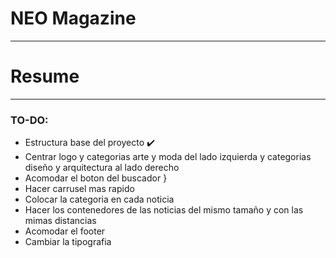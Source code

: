 # NEO Magazine

---

# Resume

---

### TO-DO:

* Estructura base del proyecto :heavy_check_mark:
* Centrar logo y categorias arte y moda del lado izquierda y categorias diseño y arquitectura al lado derecho
* Acomodar el boton del buscador }
* Hacer carrusel mas rapido
* Colocar la categoria en cada noticia
* Hacer los contenedores de las noticias del mismo tamaño y con las mimas distancias
* Acomodar el footer
* Cambiar la tipografia 